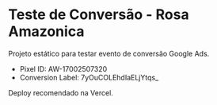 
# Teste de Conversão - Rosa Amazonica

Projeto estático para testar evento de conversão Google Ads.  

- Pixel ID: AW-17002507320  
- Conversion Label: 7yOuCOLEhdIaELjYtqs_  

Deploy recomendado na Vercel.
